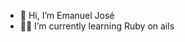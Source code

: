 - 👋 Hi, I’m Emanuel José
- 🔴💎 I’m currently learning Ruby on ails

<!---
Emanuel-JSA/Emanuel-JSA is a ✨ special ✨ repository because its `README.md` (this file) appears on your GitHub profile.
You can click the Preview link to take a look at your changes.
--->
